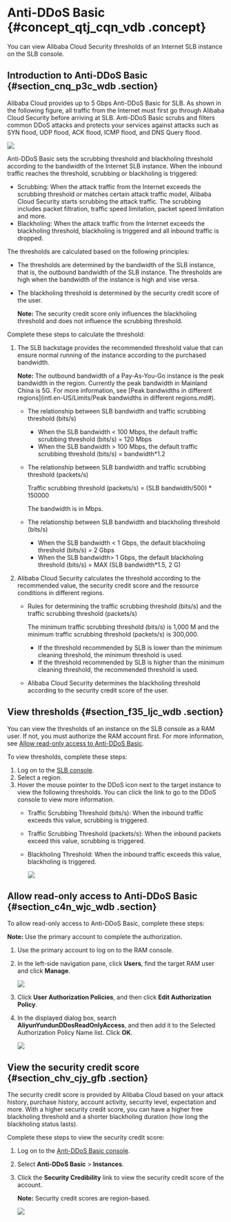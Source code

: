 # Anti-DDoS Basic {#concept_qtj_cqn_vdb .concept}

You can view Alibaba Cloud Security thresholds of an Internet SLB instance on the SLB console.

## Introduction to Anti-DDoS Basic {#section_cnq_p3c_wdb .section}

Alibaba Cloud provides up to 5 Gbps Anti-DDoS Basic for SLB. As shown in the following figure, all traffic from the Internet must first go through Alibaba Cloud Security before arriving at SLB. Anti-DDoS Basic scrubs and filters common DDoS attacks and protects your services against attacks such as SYN flood, UDP flood, ACK flood, ICMP flood, and DNS Query flood.

![](../DNSLB11827830/images/2870_en-US.jpeg)

Anti-DDoS Basic sets the scrubbing threshold and blackholing threshold according to the bandwidth of the Internet SLB instance. When the inbound traffic reaches the threshold, scrubbing or blackholing is triggered:

-   Scrubbing: When the attack traffic from the Internet exceeds the scrubbing threshold or matches certain attack traffic model, Alibaba Cloud Security starts scrubbing the attack traffic. The scrubbing includes packet filtration, traffic speed limitation, packet speed limitation and more.
-   Blackholing: When the attack traffic from the Internet exceeds the blackholing threshold, blackholing is triggered and all inbound traffic is dropped.

The thresholds are calculated based on the following principles:

-   The thresholds are determined by the bandwidth of the SLB instance, that is, the outbound bandwidth of the SLB instance. The thresholds are high when the bandwidth of the instance is high and vise versa.
-   The blackholing threshold is determined by the security credit score of the user.

    **Note:** The security credit score only influences the blackholing threshold and does not influence the scrubbing threshold.


Complete these steps to calculate the threshold:

1.  The SLB backstage provides the recommended threshold value that can ensure normal running of the instance according to the purchased bandwidth.

    **Note:** The outbound bandwidth of a Pay-As-You-Go instance is the peak bandwidth in the region. Currently the peak bandwidth in Mainland China is 5G. For more information, see [Peak bandwidths in different regions](intl.en-US/Limits/Peak bandwidths in different regions.md#).

    -   The relationship between SLB bandwidth and traffic scrubbing threshold \(bits/s\)
        -   When the SLB bandwidth < 100 Mbps, the default traffic scrubbing threshold \(bits/s\) = 120 Mbps
        -   When the SLB bandwidth \> 100 Mbps, the default traffic scrubbing threshold \(bits/s\) = bandwidth\*1.2
    -   The relationship between SLB bandwidth and traffic scrubbing threshold \(packets/s\)

        Traffic scrubbing threshold \(packets/s\) = \(SLB bandwidth/500\) \* 150000

        The bandwidth is in Mbps.

    -   The relationship between SLB bandwidth and blackholing threshold \(bits/s\)
        -   When the SLB bandwidth < 1 Gbps, the default blackholing threshold \(bits/s\) = 2 Gbps
        -   When the SLB bandwidth\> 1 Gbps, the default blackholing threshold \(bits/s\) = MAX \(SLB bandwidth\*1.5, 2 G\)
2.  Alibaba Cloud Security calculates the threshold according to the recommended value, the security credit score and the resource conditions in different regions.
    -   Rules for determining the traffic scrubbing threshold \(bits/s\) and the traffic scrubbing threshold \(packets/s\)

        The minimum traffic scrubbing threshold \(bits/s\) is 1,000 M and the minimum traffic scrubbing threshold \(packets/s\) is 300,000.

        -   If the threshold recommended by SLB is lower than the minimum cleaning threshold, the minimum threshold is used.
        -   If the threshold recommended by SLB is higher than the minimum cleaning threshold, the recommended threshold is used.
    -   Alibaba Cloud Security determines the blackholing threshold according to the security credit score of the user.

## View thresholds {#section_f35_ljc_wdb .section}

You can view the thresholds of an instance on the SLB console as a RAM user. If not, you must authorize the RAM account first. For more information, see [Allow read-only access to Anti-DDoS Basic](#section_c4n_wjc_wdb).

To view thresholds, complete these steps:

1.  Log on to the [SLB console](https://slb.console.aliyun.com/).
2.  Select a region.
3.  Hover the mouse pointer to the DDoS icon next to the target instance to view the following thresholds. You can click the link to go to the DDoS console to view more information.
    -   Traffic Scrubbing Threshold \(bits/s\): When the inbound traffic exceeds this value, scrubbing is triggered.
    -   Traffic Scrubbing Threshold \(packets/s\): When the inbound packets exceed this value, scrubbing is triggered.
    -   Blackholing Threshold: When the inbound traffic exceeds this value, blackholing is triggered.

        ![](http://static-aliyun-doc.oss-cn-hangzhou.aliyuncs.com/assets/img/15694/15434165687339_en-US.png)


## Allow read-only access to Anti-DDoS Basic {#section_c4n_wjc_wdb .section}

To allow read-only access to Anti-DDoS Basic, complete these steps:

**Note:** Use the primary account to complete the authorization.

1.  Use the primary account to log on to the RAM console.
2.  In the left-side navigation pane, click **Users**, find the target RAM user and click **Manage**.

    ![](http://static-aliyun-doc.oss-cn-hangzhou.aliyuncs.com/assets/img/4157/15434165682872_en-US.png)

3.  Click **User Authorization Policies**, and then click **Edit Authorization Policy**.
4.  In the displayed dialog box, search **AliyunYundunDDosReadOnlyAccess**, and then add it to the Selected Authorization Policy Name list. Click **OK**.

    ![](http://static-aliyun-doc.oss-cn-hangzhou.aliyuncs.com/assets/img/4157/15434165682873_en-US.png)


## View the security credit score {#section_chv_cjy_gfb .section}

The security credit score is provided by Alibaba Cloud based on your attack history, purchase history, account activity, security level, expectation and more. With a higher security credit score, you can have a higher free blackholing threshold and a shorter blackholing duration \(how long the blackholing status lasts\).

Complete these steps to view the security credit score:

1.  Log on to the [Anti-DDoS Basic console](https://yundun.console.aliyun.com/?p=ddosnext#/instance/cn-hangzhou).
2.  Select **Anti-DDoS Basic** \> **Instances**.
3.  Click the **Security Credibility** link to view the security credit score of the account.

    **Note:** Security credit scores are region-based.

    ![](http://static-aliyun-doc.oss-cn-hangzhou.aliyuncs.com/assets/img/15694/154341656812959_en-US.png)


